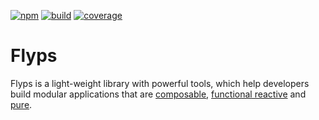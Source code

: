 [![npm][npm-badge]][npm-url]
[![build][build-badge]][build-url]
[![coverage][coverage-badge]][coverage-url]

Flyps
=====

Flyps is a light-weight library with powerful tools, which help developers
build modular applications that are [composable], [functional reactive] and
[pure].

[composable]: https://en.wikipedia.org/wiki/Function_composition_(computer_science)
[functional reactive]: https://en.wikipedia.org/wiki/functional_reactive_programming
[pure]: https://en.wikipedia.org/wiki/Functional_programming#Pure_functions

[npm-badge]: https://img.shields.io/npm/v/flyps.svg
[npm-url]: https://www.npmjs.com/package/flyps
[build-badge]: https://travis-ci.org/Contargo/flyps.svg?branch=master
[build-url]: https://travis-ci.org/Contargo/flyps
[coverage-badge]: https://coveralls.io/repos/github/Contargo/flyps/badge.svg?branch=master
[coverage-url]: https://coveralls.io/github/Contargo/flyps?branch=master
